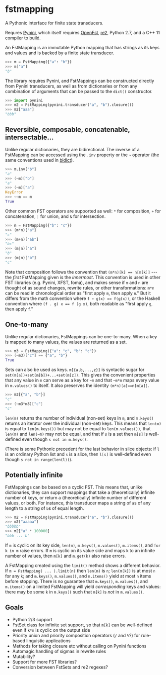 # fstmapping

A Pythonic interface for finite state transducers.

Requres [Pynini](http://www.openfst.org/twiki/bin/view/GRM/Pynini), which itself requires [OpenFst](http://openfst.org), [re2](http://github.com/google/re2), Python 2.7, and a C++ 11 compiler to build. 


An FstMapping is an immutable Python mapping that has strings as its keys and values and is
backed by a finite state transducer. 

```python
>>> m = FstMapping({"a": "b"})
>>> m["a"]
"b"
```

The library requires Pynini, and FstMappings can be constructed directly from Pynini transducers, as well as from dictionaries or from 
any combination of arguments that can be passed to the `dict()` constructor.

```python
>>> import pynini
>>> m2 = FstMapping(pynini.transducer("a", "b").closure())
>>> m2["aaa"]
"bbb"
```

## Reversible, composable, concatenable, intersectable...

Unlike regular dictionaries, they are bidirectional. The inverse of a FstMapping can be accessed using
the `.inv` property or the `~` operator (the same conventions used in
[bidict](https://bidict.readthedocs.io/en/latest/basic-usage.html)).

```python
>>> m.inv["b"]
"a"
>>> (~m)["b"]
"a"
>>> (~m)["a"]
KeyError
>>> ~~m == m
True
```

Other common FST operators are supported as well: `*` for composition, `+` for concatenation, `|` for union, and `&` for intersection.

```python
>>> n = FstMapping({"b": "c"})
>>> (m*n)["a"]
"c"
>>> (m+n)["ab"]
"bc"
>>> (m|n)["a"]
"b"
>>> (m|n)["b"]
"c"
```

Note that composition follows the convention that `(m*n)[k] == n[m[k]]` --- the *first* FstMapping given is the *innermost*. 
This convention is used in other FST libraries (e.g. Pynini, XFST, foma), and makes sense if `m` and `n` are thought of as sound 
changes, rewrite rules, or other transformations: `m*n` can be read in chronological order as "first apply `m`, then apply `n`." 
But it differs from the math convention where `f ∘ g(x) == f(g(x))`, or the Haskell convention where `(f . g) x == f (g x)`,
both readable as "first apply `g`, then apply `f`."

## One-to-many

Unlike regular dictionaries, FstMappings can be one-to-many. When a key is mapped to many values, the values are returned as a set.

```python
>>> m3 = FstMapping({"a": "c", "b": "c"})
>>> (~m3)["c"] == {"a", "b"}
True
```

Sets can also be used as keys. `m[{a,b,...,z}]` is syntactic sugar for `set(m[a])+set(m[b])+...+set(m[z])`. This gives the 
convenient properties that any value in `m` can serve as a key for `~m` and that `~m*m` maps every value in `m.values()` to itself. 
It also preserves the identity `(m*n)[a]==n[m[a]]`.

```python
>>> m3[{"a", "b"}]
"c"
>>> (~m3*m3)["c"]
"c"
```

`len(m)` returns the number of individual (non-set) keys in `m`, and `m.keys()` returns an iterator over the individual
(non-set) keys. This means that `len(m)` is equal to `len(m.keys())` but may not 
be equal to `len(m.values())`, that `len(m)` and `len(~m)` may not be equal, and that if `s` is a set then
`m[s]` is well-defined even though `s not in m.keys()`. 

(There is some Pythonic precedent for the last behavior
in slice objects: if `l` is an ordinary Python list and `s` is a slice, then `l[s]` is well-defined even though 
`s not in range(len(l))`).

## Potentially infinite

FstMappings can be based on a cyclic FST. This means that, unlike dictionaries, they can support mappings that take
a (theoretically) infinite number of keys, or return a (theoretically) infinite number of different values, or both. 
For instance, this transducer maps a string of `a`s of any length to a string of `b`s of equal length.

```python
>>> m2 = FstMapping(pynini.transducer("a", "b").closure())
>>> m2["aaaaa"]
"bbbbb"
>>> m2["a" * 100000]
"bbb ... b"
```

If `m` is cyclic on its key side, `len(m)`, `m.keys()`, `m.values()`, `m.items()`, and `for k in m` raise errors. If `m` is cyclic on its value
side and maps `k` to an infinite number of values, then `m[k]` and `m.get(k)` also raise errors.

A FstMapping created using the `limit()` method shows a different behavior. If `m = FstMapping( ... ).limit(n)` then 
`len(m)` is `n`; `len(m[k])` is at most `n` for any `k`; and `m.keys()`, `m.values()`, and `m.items()` yield at most `n` items
before stopping. There is no guarantee that `m.keys()`, `m.values()`, and `m.items()` on a limited FstMapping will yield 
*corresponding* keys and values: there may be some `k` in `m.keys()` such that `m[k]` is *not* in `m.values()`.

## Goals

* Python 2/3 support
* FstSet class for infinite set support, so that `m[k]` can be well-defined even if `k*m` is cyclic on the output side
* Priority union and priority composition operators (`/` and `%`?) for rule-based linguistic applications
* Methods for taking closure etc without calling on Pynini functions
* Automagic handling of sigmas in rewrite rules
* Mutability?
* Support for more FST libraries?
* Conversion between FstSets and re2 regexes?
